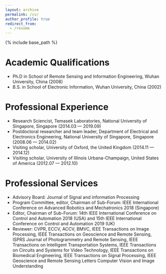 ```yaml
---
layout: archive
permalink: /cv/
author_profile: true
redirect_from:
  - /resume
---
```


{% include base_path %}

Academic Qualifications
======
* Ph.D in School of Remote Sensing and Information Engineering, Wuhan University, China (2008)
* B.S. in School of Electronic Information, Wuhan University, China (2002)

Professional Experience
======
* Research Sciencist, Temasek Laboratories, National University of Singapore, Singapore (2014.03 — 2019.09)
* Postdoctoral researcher and team leader, Department of Electrical and Electronics Engineering, National University of Singapore, Singapore  (2008.06 — 2014.02)
* Visiting scholar, University of Oxford, the United Kingdom (2014.11 — 2014.12)
* Visiting scholar, University of Illinois Urbana-Champaign, United States of America (2012.07 — 2012.10)

Professional Services
======
* Advisory Board: Journal of Signal and information Processing
* Program Committee, editor, Chairman of Sub-Forum: IEEE International Conference on Advanced Robotics and Mechatronics	2018 (Singapore)
* Editor, Chairman of Sub-Forum: 14th	 IEEE	 International	Conference	 on	 Control	 and	 Automation	 2018	 (USA) and 15th	 IEEE	 International	
Conference	on	Control	and	Automation	2019	(UK)
* Reviewer: CVPR,	ECCV,	ACCV,	BMVC, IEEE Transactions on Image Processing, IEEE Transactions on Geoscience and Remote Sensing, ISPRS Journal of	 Photogrammetry and Remote Sensing, IEEE Transactions on Intelligent Transportation Systems,	IEEE Transactions on Circuits and Systems for Video	 Technology, IEEE Transactions on Biomedical Engineering, IEEE Transactions on Signal Processing, IEEE Geoscience and Remote Sensing Letters Computer Vision and Image Understanding
